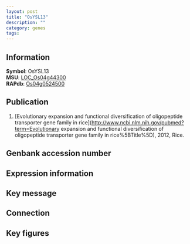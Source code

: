 ```yaml
---
layout: post
title: "OsYSL13"
description: ""
category: genes
tags: 
---
```


## Information
__Symbol__: OsYSL13  
__MSU__: [LOC_Os04g44300](http://rice.plantbiology.msu.edu/cgi-bin/ORF_infopage.cgi?orf=LOC_Os04g44300)  
__RAPdb__: [Os04g0524500](http://rapdb.dna.affrc.go.jp/viewer/gbrowse_details/irgsp1?name=Os04g0524500)  

## Publication
1. [Evolutionary expansion and functional diversification of oligopeptide transporter gene family in rice](http://www.ncbi.nlm.nih.gov/pubmed?term=Evolutionary expansion and functional diversification of oligopeptide transporter gene family in rice%5BTitle%5D), 2012, Rice.

## Genbank accession number

## Expression information

## Key message

## Connection

## Key figures


